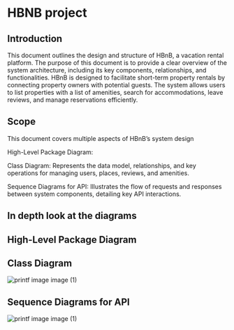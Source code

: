 # **HBNB project**

## Introduction
This document outlines the design and structure of HBnB, a vacation rental platform. The purpose of this document is to provide a clear overview of the system architecture, including its key components, relationships, and functionalities.
HBnB is designed to facilitate short-term property rentals by connecting property owners with potential guests. The system allows users to list properties with a list of amenities, search for accommodations, leave reviews, and manage reservations efficiently.

## Scope

This document covers multiple aspects of HBnB’s system design

High-Level Package Diagram:

Class Diagram: Represents the data model, relationships, and key operations for managing users, places, reviews, and amenities.

Sequence Diagrams for API: Illustrates the flow of requests and responses between system components, detailing key API interactions.

## In depth look at the diagrams

## High-Level Package Diagram

## Class Diagram

![printf image image (1)](https://pbs.twimg.com/media/Gj01V98XoAEDxxk?format=jpg&name=medium)

## Sequence Diagrams for API

![printf image image (1)](https://pbs.twimg.com/media/Gj02erqXsAEcYlQ?format=png&name=small)
